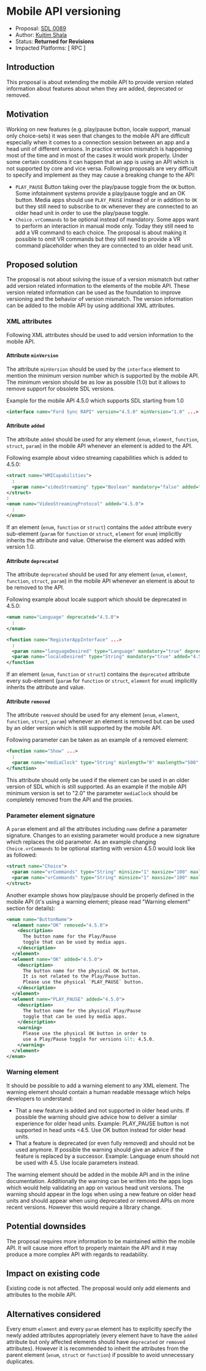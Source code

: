 # Mobile API versioning

* Proposal: [SDL 0089](0089-mobile-api-versioning.md)
* Author: [Kujtim Shala](https://github.com/kshala-ford)
* Status: **Returned for Revisions**
* Impacted Platforms: [ RPC ]

## Introduction

This proposal is about extending the mobile API to provide version related information about features about when they are added, deprecated or removed.

## Motivation

Working on new features (e.g. play/pause button, locale support, manual only choice-sets) it was seen that changes to the mobile API are difficult especially when it comes to a connection session between an app and a head unit of different versions. In practice version mismatch is happening most of the time and in most of the cases it would work properly. Under some certain conditions it can happen that an app is using an API which is not supported by core and vice versa. Following proposals are very difficult to specify and implement as they may cause a breaking change to the API:

- `PLAY_PAUSE` Button taking over the play/pause toggle from the `OK` button. Some infotainment systems provide a play/pause toggle and an OK button. Media apps should use `PLAY_PAUSE` instead of or in addition to `OK` but they still need to subscribe to `OK` whenever they are connected to an older head unit in order to use the play/pause toggle.
- `Choice.vrCommands` to be optional instead of mandatory. Some apps want to perform an interaction in manual mode only. Today they still need to add a VR command to each choice. The proposal is about making it possible to omit VR commands but they still need to provide a VR command placeholder when they are connected to an older head unit.

## Proposed solution

The proposal is not about solving the issue of a version mismatch but rather add version related information to the elements of the mobile API. These version related information can be used as the foundation to improve versioning and the behavior of version mismatch. The version information can be added to the mobile API by using additional XML attributes.

### XML attributes

Following XML attributes should be used to add version information to the mobile API.

#### Attribute `minVersion`

The attribute `minVersion` should be used by the `interface` element to mention the minimum version number which is supported by the mobile API. The minimum version should be as low as possible (1.0) but it allows to remove support for obsolete SDL versions.

Example for the mobile API 4.5.0 which supports SDL starting from 1.0

```xml
<interface name="Ford Sync RAPI" version="4.5.0" minVersion="1.0" ...>
```

#### Attribute `added`

The attribute `added` should be used for any element (`enum`, `element`, `function`, `struct`, `param`) in the mobile API whenever an element is added to the API.

Following example about video streaming capabilities which is added to 4.5.0:

```xml
<struct name="HMICapabilities">
  :
  <param name="videoStreaming" type="Boolean" mandatory="false" added="4.5.0" />
</struct>
:
<enum name="VideoStreamingProtocol" added="4.5.0">
  :
</enum>
```

If an element (`enum`, `function` or `struct`) contains the `added` attribute every sub-element (`param` for `function` or `struct`, `element` for `enum`) implicitly inherits the attribute and value. Otherwise the element was added with version 1.0.

#### Attribute `deprecated`

The attribute `deprecated` should be used for any element (`enum`, `element`, `function`, `struct`, `param`) in the mobile API whenever an element is about to be removed to the API.

Following example about locale support which should be deprecated in 4.5.0:

```xml
<enum name="Language" deprecated="4.5.0">
  :
</enum>

<function name="RegisterAppInterface" ...>
  :
  <param name="languageDesired" type="Language" mandatory="true" deprecated="4.5.0" />
  <param name="localeDesired" type="String" mandatory="true" added="4.5.0" />
</function
```

If an element (`enum`, `function` or `struct`) contains the `deprecated` attribute every sub-element (`param` for `function` or `struct`, `element` for `enum`) implicitly inherits the attribute and value.

#### Attribute  `removed`

The attribute `removed` should be used for any element (`enum`, `element`, `function`, `struct`, `param`) whenever an element is removed but can be used by an older version which is still supported by the mobile API.

Following parameter can be taken as an example of a removed element:

```xml
<function name="Show" ...>
  :
  <param name="mediaClock" type="String" minlength="0" maxlength="500" mandatory="false" removed="2.0" />
</function>
```

This attribute should only be used if the element can be used in an older version of SDL which is still supported. As an example if the mobile API minimum version is set to "2.0" the parameter `mediaClock` should be completely removed from the API and the proxies.

### Parameter element signature

A `param` element and all the attributes including `name` define a parameter signature. Changes to an existing parameter would produce a new signature which replaces the old parameter. As an example changing `Choice.vrCommands` to be optional starting with version 4.5.0 would look like as followed:

```xml
<struct name="Choice">
  <param name="vrCommands" type="String" minsize="1" maxsize="100" maxlength="99" array="true" removed="4.5.0" /> <!-- implicitly mandatory -->
  <param name="vrCommands" type="String" minsize="1" maxsize="100" maxlength="99" array="true" mandatory="false" added="4.5.0" /> <!-- explicitly optional -->
</struct>
```

Another example shows how play/pause should be properly defined in the mobile API (it's using a warning element; please read "Warning element" section for details):

```xml
<enum name="ButtonName">
  <element name="OK" removed="4.5.0">
    <description>
      The button name for the Play/Pause 
      toggle that can be used by media apps.
    </description>
  </element>
  <element name="OK" added="4.5.0">
    <description>
      The button name for the physical OK button. 
      It is not related to the Play/Pause button. 
      Please use the physical `PLAY_PAUSE` button.
    </description>
  </element>
  <element name="PLAY_PAUSE" added="4.5.0">
    <description>
      The button name for the physical Play/Pause
      toggle that can be used by media apps.
    </description>
    <warning>
      Please use the physical OK button in order to
      use a Play/Pause toggle for versions &lt; 4.5.0.
    </warning>
  </element>
</enum>
```

### Warning element

It should be possible to add a warning element to any XML element. The warning element should contain a human readable message which helps developers to understand:

- That a new feature is added and not supported in older head units. If possible the warning should give advice how to deliver a similar experience for older head units. Example: PLAY_PAUSE button is not supported in head units <4.5. Use OK button instead for older head units.
- That a feature is deprecated (or even fully removed) and should not be used anymore. If possible the warning should give an advice if the feature is replaced by a successor. Example: Language enum should not be used with 4.5. Use locale parameters instead.

The warning element should be added in the mobile API and in the inline documentation. Additionally the warning can be written into the apps logs which would help validating an app on various head unit versions. The warning should appear in the logs when using a new feature on older head units and should appear when using deprecated or removed APIs on more recent versions. However this would require a library change.

## Potential downsides

The proposal requires more information to be maintained within the mobile API. It will cause more effort to properly maintain the API and it may produce a more complex API with regards to readability. 

## Impact on existing code

Existing code is not affected. The proposal would only add elements and attributes to the mobile API.

## Alternatives considered

Every enum `element` and every `param` element has to explicitly specify the newly added attributes appropriately (every element have to have the `added` attribute but only affected elements should have `deprecated` or `removed` attributes). However it is recommended to inherit the attributes from the parent element (`enum`, `struct` or `function`) if possible to avoid unnecessary duplicates.
